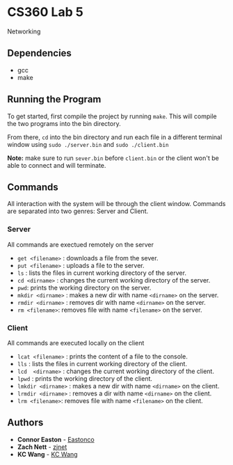 # CS360 Lab 5
Networking

## Dependencies
* gcc
* make

## Running the Program
To get started, first compile the project by running `make`. This will compile the two programs into the bin directory.

From there, `cd` into the bin directory and run each file in a different terminal window using `sudo ./server.bin` and `sudo ./client.bin`

**Note:** make sure to run `sever.bin` before `client.bin` or the client won't be able to connect and will terminate.

## Commands

All interaction with the system will be through the client window. Commands are separated into two genres: Server and Client.
### Server
All commands are exectued remotely on the server
* `get <filename>` : downloads a file from the sever.
* `put <filename>` : uploads a file to the server.
* `ls` : lists the files in current working directory of the server.
* `cd <dirname>` : changes the current working directory of the server.
* `pwd`: prints the working directory on the server.
* `mkdir <dirname>` : makes a new dir with name `<dirname>` on the server.
* `rmdir <dirname>` : removes dir with name `<dirname>` on the server.
* `rm <filename>`: removes file with name `<filename>` on the server.

### Client
All commands are executed locally on the client
* `lcat <filename>` : prints the content of a file to the console.
* `lls` : lists the files in current working directory of the client.
* `lcd  <dirname>` : changes the current working directory of the client.
* `lpwd` : prints the working directory of the client.
* `lmkdir <dirname>` : makes a new dir with name `<dirname>` on the client.
* `lrmdir <dirname>` : removes a dir with name `<dirname>` on the client.
* `lrm <filename>`: removes file with name `<filename>` on the client.

## Authors 
* **Connor Easton**  - [Eastonco](https://github.com/Eastonco)
* **Zach Nett** - [zjnet](https://github.com/zjnett)
* **KC Wang**  - [KC Wang](https://school.eecs.wsu.edu/faculty/profile/?nid=kwang)